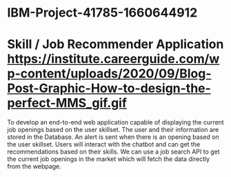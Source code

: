 # IBM-Project-41785-1660644912
# Skill / Job Recommender Application https://institute.careerguide.com/wp-content/uploads/2020/09/Blog-Post-Graphic-How-to-design-the-perfect-MMS_gif.gif

To develop an end-to-end web application capable of displaying the current job openings based on the user skillset.  The user and their information are stored in the Database.  An alert is sent when there is an opening based on the user skillset. Users will interact with the chatbot and can get the recommendations based on their skills. We can use a job search API to get the current job openings in the market which will fetch the data directly from the webpage.










